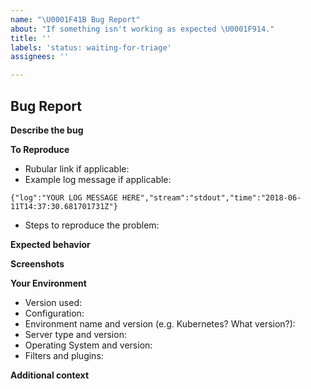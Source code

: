 ```yaml
---
name: "\U0001F41B Bug Report"
about: "If something isn't working as expected \U0001F914."
title: ''
labels: 'status: waiting-for-triage'
assignees: ''

---
```


## Bug Report

**Describe the bug**
<!--- A clear and concise description of what the bug is. -->

**To Reproduce**
- Rubular link if applicable:
- Example log message if applicable:
```
{"log":"YOUR LOG MESSAGE HERE","stream":"stdout","time":"2018-06-11T14:37:30.681701731Z"}
```
- Steps to reproduce the problem:

**Expected behavior**
<!--- A clear and concise description of what you expected to happen. -->

**Screenshots**
<!--- If applicable, add screenshots to help explain your problem. -->

**Your Environment**
<!--- Include as many relevant details about the environment you experienced the bug in -->
* Version used:
* Configuration:
* Environment name and version (e.g. Kubernetes? What version?):
* Server type and version:
* Operating System and version:
* Filters and plugins:

**Additional context**
<!--- How has this issue affected you? What are you trying to accomplish? -->
<!--- Providing context helps us come up with a solution that is most useful in the real world -->
